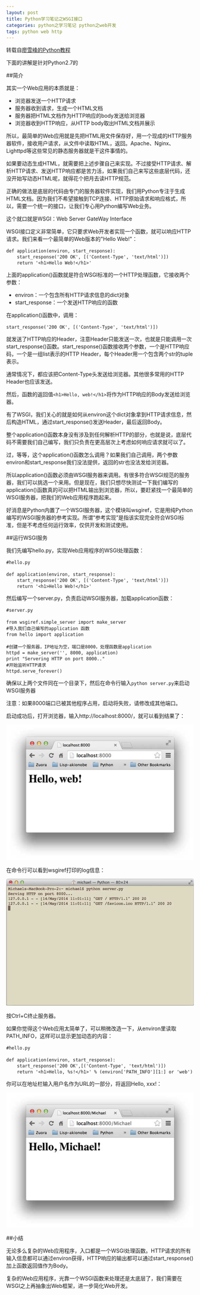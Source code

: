 ```yaml
---
layout: post
title: Python学习笔记之WSGI接口
categories: python之学习笔记 python之web开发
tags: python web http
---
```


转载自[廖雪峰的Python教程](http://www.liaoxuefeng.com/wiki/001374738125095c955c1e6d8bb493182103fac9270762a000/001386832689740b04430a98f614b6da89da2157ea3efe2000)

下面的讲解是针对Python2.7的

##简介

其实一个Web应用的本质就是：

* 浏览器发送一个HTTP请求
* 服务器收到请求，生成一个HTML文档
* 服务器把HTML文档作为HTTP响应的body发送给浏览器
* 浏览器收到HTTP响应，从HTTP body取出HTML文档并展示

所以，最简单的Web应用就是先把HTML用文件保存好，用一个现成的HTTP服务器软件，接收用户请求，从文件中读取HTML，返回。Apache、Nginx、Lighttpd等这些常见的静态服务器就是干这件事情的。

如果要动态生成HTML，就需要把上述步骤自己来实现。不过接受HTTP请求、解析HTTP请求、发送HTTP响应都是苦力活，如果我们自己来写这些底层代码，还没开始写动态HTML呢，就得花个把月去读HTTP规范。

正确的做法是底层的代码由专门的服务器软件实现，我们用Python专注于生成HTML文档。因为我们不希望接触到TCP连接、HTTP原始请求和响应格式，所以，需要一个统一的接口，让我们专心用Python编写Web业务。

这个就口就是WSGI：Web Server GateWay Interface

WSGI接口定义非常简单，它只要求Web开发者实现一个函数，就可以响应HTTP请求。我们来看一个最简单的Web版本的"Hello Web!"：

```
def application(environ, start_response):
    start_response('200 OK', [('Content-Type', 'text/html')])
    return '<h1>Hello Web!</h1>'
```

上面的application()函数就是符合WSGI标准的一个HTTP处理函数，它接收两个参数：

* environ：一个包含所有HTTP请求信息的dict对象
* start_response：一个发送HTTP响应的函数

在application()函数中，调用：

```
start_response('200 OK', [('Content-Type', 'text/html')])
```

就发送了HTTP响应的Header，注意Header只能发送一次，也就是只能调用一次start_response()函数。start_response()函数接收两个参数，一个是HTTP响应码，一个是一组list表示的HTTP Header，每个Header用一个包含两个str的tuple表示。

通常情况下，都应该把Content-Type头发送给浏览器。其他很多常用的HTTP Header也应该发送。

然后，函数的返回值`<h1>Hello, web!</h1>`将作为HTTP响应的Body发送给浏览器。

有了WSGI，我们关心的就是如何从environ这个dict对象拿到HTTP请求信息，然后构造HTML，通过start_response()发送Header，最后返回Body。

整个application()函数本身没有涉及到任何解析HTTP的部分，也就是说，底层代码不需要我们自己编写，我们只负责在更高层次上考虑如何响应请求就可以了。

过，等等，这个application()函数怎么调用？如果我们自己调用，两个参数environ和start_response我们没法提供，返回的str也没法发给浏览器。

所以application()函数必须由WSGI服务器来调用。有很多符合WSGI规范的服务器，我们可以挑选一个来用。但是现在，我们只想尽快测试一下我们编写的application()函数真的可以把HTML输出到浏览器，所以，要赶紧找一个最简单的WSGI服务器，把我们的Web应用程序跑起来。

好消息是Python内置了一个WSGI服务器，这个模块叫wsgiref，它是用纯Python编写的WSGI服务器的参考实现。所谓“参考实现”是指该实现完全符合WSGI标准，但是不考虑任何运行效率，仅供开发和测试使用。

##运行WSGI服务

我们先编写hello.py，实现Web应用程序的WSGI处理函数：

```
#hello.py

def application(environ, start_response):
    start_response('200 OK', [('Content-Type', 'text/html')])
    return '<h1>Hello Web!</h1>'
```

然后编写一个server.py，负责启动WSGI服务器，加载application函数：

```
#server.py

from wsgiref.simple_server import make_server
#导入我们自己编写的application 函数
from hello import application

#创建一个服务器，IP地址为空，端口是8000，处理函数是application
httpd = make_server('', 8000, application)
print "Servering HTTP on port 8000.."
#开始监听HTTP请求
httpd.serve_forever()
```

确保以上两个文件同在一个目录下，然后在命令行输入`python server.py`来启动WSGI服务器

注意：如果8000端口已被其他程序占用，启动将失败，请修改成其他端口。

启动成功后，打开浏览器，输入http://localhost:8000/，就可以看到结果了：

![iamge](../image/2016-01-19/01.jpeg)

在命令行可以看到wsgiref打印的log信息：

![iamge](../image/2016-01-19/02.jpeg)

按Ctrl+C终止服务器。

如果你觉得这个Web应用太简单了，可以稍微改造一下，从environ里读取PATH_INFO，这样可以显示更加动态的内容：

```
#hello.py

def application(environ, start_response):
    start_response('200 OK',[('Content-Type', 'text/html')])
    return '<h1>Hello, %s!</h1>' % (environ['PATH_INFO'][1:] or 'web')
```

你可以在地址栏输入用户名作为URL的一部分，将返回Hello, xxx!：

![iamge](../image/2016-01-19/03.jpeg)

##小结

无论多么复杂的Web应用程序，入口都是一个WSGI处理函数。HTTP请求的所有输入信息都可以通过environ获得，HTTP响应的输出都可以通过start_response()加上函数返回值作为Body。

复杂的Web应用程序，光靠一个WSGI函数来处理还是太底层了，我们需要在WSGI之上再抽象出Web框架，进一步简化Web开发。